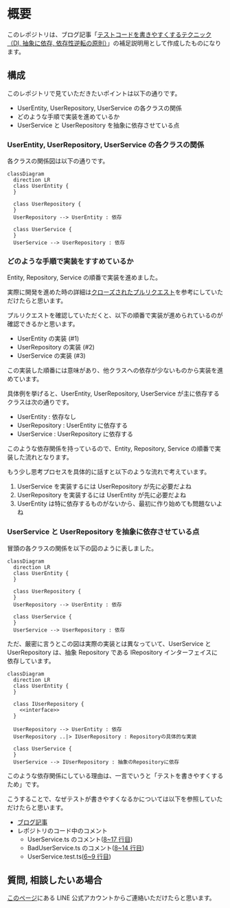 # 概要

このレポジトリは、ブログ記事「[テストコードを書きやすくするテクニック（DI, 抽象に依存, 依存性逆転の原則）](https://tsuyopon.xyz/2024/04/03/writing-testable-code-with-di/)」の補足説明用として作成したものになります。

## 構成

このレポジトリで見ていただきたいポイントは以下の通りです。

- UserEntity, UserRepository, UserService の各クラスの関係
- どのような手順で実装を進めているか
- UserService と UserRepository を抽象に依存させている点

### UserEntity, UserRepository, UserService の各クラスの関係

各クラスの関係図は以下の通りです。

```mermaid
classDiagram
  direction LR
  class UserEntity {
  }

  class UserRepository {
  }
  UserRepository --> UserEntity : 依存

  class UserService {
  }
  UserService --> UserRepository : 依存
```

### どのような手順で実装をすすめているか

Entity, Repository, Service の順番で実装を進めました。

実際に開発を進めた時の詳細は[クローズされたプルリクエスト](https://github.com/tsuyopon-xyz/writing-testable-code-with-di/pulls?q=is%3Apr+is%3Aclosed)を参考にしていただけたらと思います。

プルリクエストを確認していただくと、以下の順番で実装が進められているのが確認できるかと思います。

- UserEntity の実装 (#1)
- UserRepository の実装 (#2)
- UserService の実装 (#3)

この実装した順番には意味があり、他クラスへの依存が少ないものから実装を進めています。

具体例を挙げると、UserEntity, UserRepository, UserService が主に依存するクラスは次の通りです。

- UserEntity : 依存なし
- UserRepository : UserEntity に依存する
- UserService : UserRepository に依存する

このような依存関係を持っているので、Entity, Repository, Service の順番で実装した流れとなります。

もう少し思考プロセスを具体的に話すと以下のような流れで考えています。

1. UserService を実装するには UserRepository が先に必要だよね
2. UserRepository を実装するには UserEntity が先に必要だよね
3. UserEntity は特に依存するものがないから、最初に作り始めても問題ないよね

### UserService と UserRepository を抽象に依存させている点

冒頭の各クラスの関係を以下の図のように表しました。

```mermaid
classDiagram
  direction LR
  class UserEntity {
  }

  class UserRepository {
  }
  UserRepository --> UserEntity : 依存

  class UserService {
  }
  UserService --> UserRepository : 依存
```

ただ、厳密に言うとこの図は実際の実装とは異なっていて、UserService と UserRepository は、抽象 Repository である IRepository インターフェイスに依存しています。

```mermaid
classDiagram
  direction LR
  class UserEntity {
  }

  class IUserRepository {
    <<interface>>
  }

  UserRepository --> UserEntity : 依存
  UserRepository ..|> IUserRepository : Repositoryの具体的な実装

  class UserService {
  }
  UserService --> IUserRepository : 抽象のRepositoryに依存

```

このような依存関係にしている理由は、一言でいうと「テストを書きやすくするため」です。

こうすることで、なぜテストが書きやすくなるかについては以下を参照していただけたらと思います。

- [ブログ記事](https://tsuyopon.xyz/2024/04/03/writing-testable-code-with-di/)
- レポジトリのコード中のコメント
  - UserService.ts のコメント([8~17 行目](https://github.com/tsuyopon-xyz/writing-testable-code-with-di/pull/3/files?diff=unified&w=0#diff-1af2c86fc5dff1c4571a511882146b8e12f231731928349c79850d0ffd1fa48dR8-R17))
  - BadUserService.ts のコメント([8~14 行目](https://github.com/tsuyopon-xyz/writing-testable-code-with-di/pull/3/files?diff=unified&w=0#diff-fba004c92d837590cd9901a65576f060dca00bf7f75e3321da48c81649e37dcdR8-R14))
  - UserService.test.ts([6~9 行目](https://github.com/tsuyopon-xyz/writing-testable-code-with-di/pull/3/files?diff=unified&w=0#diff-5240dfbc936393c744213402b860c80e07262f25bce89340421821dc044c0686R6-R9))

## 質問, 相談したいあ場合

[このページ](https://tsuyopon.xyz/lp/mail-magazine/)にある LINE 公式アカウントからご連絡いただけたらと思います。
